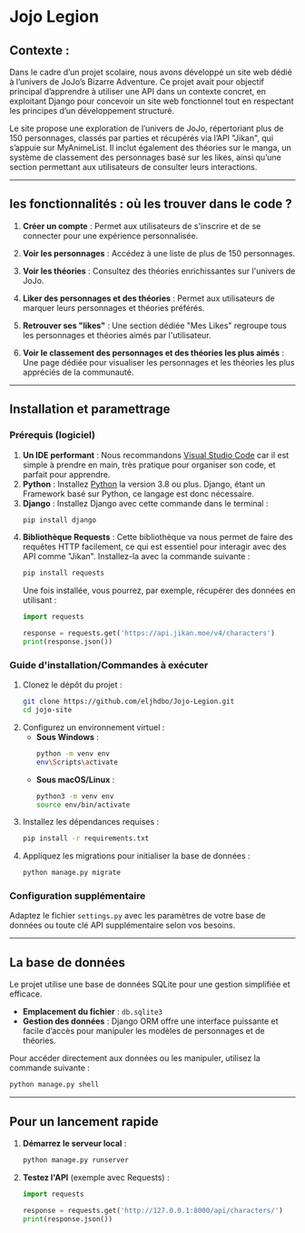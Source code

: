 # Jojo Legion
## Contexte :

Dans le cadre d’un projet scolaire, nous avons développé un site web dédié à l’univers de JoJo’s Bizarre Adventure. Ce projet avait pour objectif principal d’apprendre à utiliser une API dans un contexte concret, en exploitant Django pour concevoir un site web fonctionnel tout en respectant les principes d’un développement structuré.

Le site propose une exploration de l’univers de JoJo, répertoriant plus de 150 personnages, classés par parties et récupérés via l’API "Jikan", qui s’appuie sur MyAnimeList. Il inclut également des théories sur le manga, un système de classement des personnages basé sur les likes, ainsi qu’une section permettant aux utilisateurs de consulter leurs interactions.

---

## les fonctionnalités : où les trouver dans le code ?

1. **Créer un compte** : Permet aux utilisateurs de s'inscrire et de se connecter pour une expérience personnalisée.

2. **Voir les personnages** : Accédez à une liste de plus de 150 personnages.

3. **Voir les théories** : Consultez des théories enrichissantes sur l'univers de JoJo.

4. **Liker des personnages et des théories** : Permet aux utilisateurs de marquer leurs personnages et théories préférés.

5. **Retrouver ses "likes"** : Une section dédiée "Mes Likes" regroupe tous les personnages et théories aimés par l'utilisateur.

6. **Voir le classement des personnages et des théories les plus aimés** : Une page dédiée pour visualiser les personnages et les théories les plus appréciés de la communauté.
---

## Installation et paramettrage

### Prérequis (logiciel)

1. **Un IDE performant** : Nous recommandons [Visual Studio Code](https://code.visualstudio.com/) car il est simple à prendre en main, très pratique pour organiser son code, et parfait pour apprendre.
2. **Python** : Installez [Python](https://www.python.org/downloads/) la version 3.8 ou plus. Django, étant un Framework basé sur Python, ce langage est donc nécessaire.
3. **Django** : Installez Django avec cette commande dans le terminal :
   ```bash
   pip install django
   ```
4. **Bibliothèque Requests** : Cette bibliothèque va nous permet de faire des requêtes HTTP facilement, ce qui est essentiel pour interagir avec des API comme "Jikan". Installez-la avec la commande suivante :
   ```bash
   pip install requests
   ```
   Une fois installée, vous pourrez, par exemple, récupérer des données en utilisant :
   ```python
   import requests

   response = requests.get('https://api.jikan.moe/v4/characters')
   print(response.json())
   ```

### Guide d'installation/Commandes à exécuter

1. Clonez le dépôt du projet :
   ```bash
   git clone https://github.com/eljhdbo/Jojo-Legion.git
   cd jojo-site
   ```
2. Configurez un environnement virtuel :
   - **Sous Windows** :
     ```bash
     python -m venv env
     env\Scripts\activate
     ```
   - **Sous macOS/Linux** :
     ```bash
     python3 -m venv env
     source env/bin/activate
     ```
3. Installez les dépendances requises :
   ```bash
   pip install -r requirements.txt
   ```
4. Appliquez les migrations pour initialiser la base de données :
   ```bash
   python manage.py migrate
   ```

### Configuration supplémentaire

Adaptez le fichier `settings.py` avec les paramètres de votre base de données ou toute clé API supplémentaire selon vos besoins.

---

## La base de données

Le projet utilise une base de données SQLite pour une gestion simplifiée et efficace.

- **Emplacement du fichier** : `db.sqlite3`
- **Gestion des données** : Django ORM offre une interface puissante et facile d’accès pour manipuler les modèles de personnages et de théories.

Pour accéder directement aux données ou les manipuler, utilisez la commande suivante :

```bash
python manage.py shell
```

---

## Pour un lancement rapide

1. **Démarrez le serveur local** :
   ```bash
   python manage.py runserver
   ```
2. **Testez l'API** (exemple avec Requests) :
   ```python
   import requests

   response = requests.get('http://127.0.0.1:8000/api/characters/')
   print(response.json())
   ```

